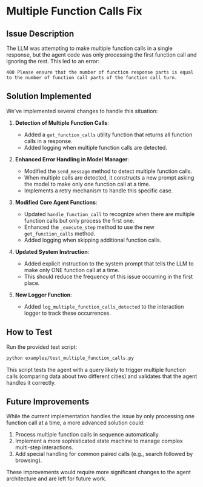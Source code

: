 # Multiple Function Calls Fix

## Issue Description

The LLM was attempting to make multiple function calls in a single response, but the agent code was only processing the first function call and ignoring the rest. This led to an error:

```
400 Please ensure that the number of function response parts is equal to the number of function call parts of the function call turn.
```

## Solution Implemented

We've implemented several changes to handle this situation:

1. **Detection of Multiple Function Calls**:
   - Added a `get_function_calls` utility function that returns all function calls in a response.
   - Added logging when multiple function calls are detected.

2. **Enhanced Error Handling in Model Manager**:
   - Modified the `send_message` method to detect multiple function calls.
   - When multiple calls are detected, it constructs a new prompt asking the model to make only one function call at a time.
   - Implements a retry mechanism to handle this specific case.

3. **Modified Core Agent Functions**:
   - Updated `handle_function_call` to recognize when there are multiple function calls but only process the first one.
   - Enhanced the `_execute_step` method to use the new `get_function_calls` method.
   - Added logging when skipping additional function calls.

4. **Updated System Instruction**:
   - Added explicit instruction to the system prompt that tells the LLM to make only ONE function call at a time.
   - This should reduce the frequency of this issue occurring in the first place.

5. **New Logger Function**:
   - Added `log_multiple_function_calls_detected` to the interaction logger to track these occurrences.

## How to Test

Run the provided test script:

```bash
python examples/test_multiple_function_calls.py
```

This script tests the agent with a query likely to trigger multiple function calls (comparing data about two different cities) and validates that the agent handles it correctly.

## Future Improvements

While the current implementation handles the issue by only processing one function call at a time, a more advanced solution could:

1. Process multiple function calls in sequence automatically.
2. Implement a more sophisticated state machine to manage complex multi-step interactions.
3. Add special handling for common paired calls (e.g., search followed by browsing).

These improvements would require more significant changes to the agent architecture and are left for future work.
